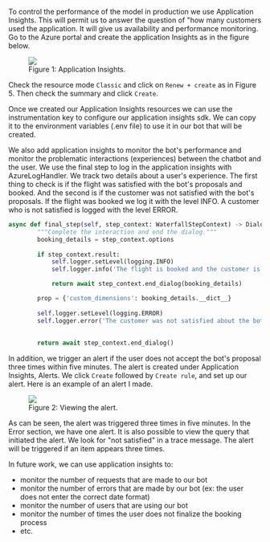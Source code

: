 To control the performance of the model in production we use Application Insights. This will permit us to answer the question of "how many customers used the application. It will give us availability and performance monitoring. Go to the Azure portal and create the application Insights as in the figure below. 

<figure>
<a href="/img/AppIns.png"><img src="/img/AppIns.png"></a>
<figcaption>Figure 1: Application Insights.</figcaption>
</figure>

Check the resource mode ```Classic``` and click on ```Renew + create``` as in Figure 5. Then check the summary and click ```Create```. 

Once we created our Application Insights resources we can use the instrumentation key to configure our application insights sdk. We can copy it to the environment variables (.env file) to use it in our bot that will be created.


We also add application insights to monitor the bot's performance and monitor the problematic interactions (experiences) between the chatbot and the user. We use the final step to log in the application insights with AzureLogHandler. We track two details about a user's experience. The first thing to check is if the flight was satisfied with the bot's proposals and booked. And the second is if the customer was not satisfied with the bot's proposals. If the flight was booked we log it with the level INFO. A customer who is not satisfied is logged with the level ERROR.

```python
async def final_step(self, step_context: WaterfallStepContext) -> DialogTurnResult:
        """Complete the interaction and end the dialog."""
        booking_details = step_context.options
        
        if step_context.result:
            self.logger.setLevel(logging.INFO)
            self.logger.info('The flight is booked and the customer is satisfied.')

            return await step_context.end_dialog(booking_details)

        prop = {'custom_dimensions': booking_details.__dict__}
        
        self.logger.setLevel(logging.ERROR)
        self.logger.error('The customer was not satisfied about the bots proposals', extra=prop)
        
        
        return await step_context.end_dialog()
```

In addition, we trigger an alert if the user does not accept the bot's proposal three times within five minutes. The alert is created under Application Insights, Alerts. We click `Create` followed by `Create rule`, and set up our alert. Here is an example of an alert I made.

<figure>
<a href="/img/alert_ins.png"><img src="/img/alert_ins.png"></a>
<figcaption>Figure 2: Viewing the alert.</figcaption>
</figure>

As can be seen, the alert was triggered three times in five minutes. In the Error section, we have one alert. It is also possible to view the query that initiated the alert. We look for "not satisfied" in a trace message. The alert will be triggered if an item appears three times.

In future work, we can use application insights to:
 - monitor the number of requests that are made to our bot
 - monitor the number of errors that are made by our bot (ex: the user does not enter the correct date format)
 - monitor the number of users that are using our bot
 - monitor the number of times the user does not finalize the booking process
 - etc.